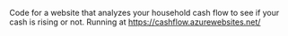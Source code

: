 Code for a website that analyzes your household cash flow to see if your cash is rising or not.
Running at https://cashflow.azurewebsites.net/
